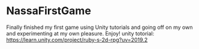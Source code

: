 # NassaFirstGame
Finally finished my first game using Unity tutorials and going off on my own and experimenting at my own pleasure.
Enjoy!
unity totorial: https://learn.unity.com/project/ruby-s-2d-rpg?uv=2019.2
